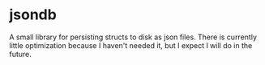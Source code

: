 # jsondb

A small library for persisting structs to disk as json files. There is currently little optimization because I haven't needed it, but I expect I will do in the future.
